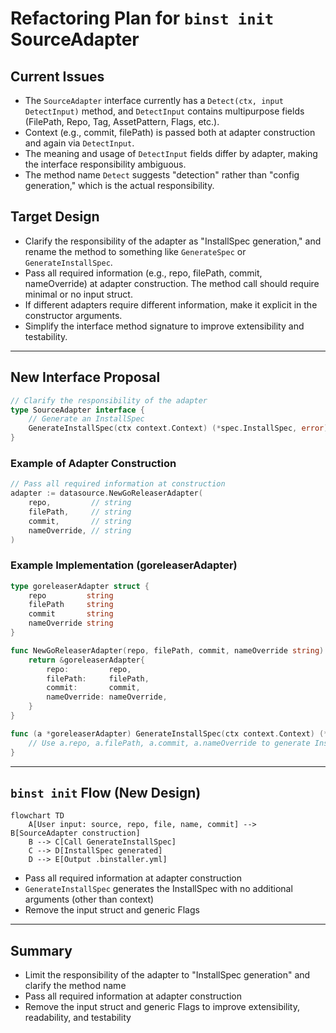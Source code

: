 # Refactoring Plan for `binst init` SourceAdapter

## Current Issues

- The `SourceAdapter` interface currently has a `Detect(ctx, input DetectInput)` method, and `DetectInput` contains multipurpose fields (FilePath, Repo, Tag, AssetPattern, Flags, etc.).
- Context (e.g., commit, filePath) is passed both at adapter construction and again via `DetectInput`.
- The meaning and usage of `DetectInput` fields differ by adapter, making the interface responsibility ambiguous.
- The method name `Detect` suggests "detection" rather than "config generation," which is the actual responsibility.

## Target Design

- Clarify the responsibility of the adapter as "InstallSpec generation," and rename the method to something like `GenerateSpec` or `GenerateInstallSpec`.
- Pass all required information (e.g., repo, filePath, commit, nameOverride) at adapter construction. The method call should require minimal or no input struct.
- If different adapters require different information, make it explicit in the constructor arguments.
- Simplify the interface method signature to improve extensibility and testability.

---

## New Interface Proposal

```go
// Clarify the responsibility of the adapter
type SourceAdapter interface {
    // Generate an InstallSpec
    GenerateInstallSpec(ctx context.Context) (*spec.InstallSpec, error)
}
```

### Example of Adapter Construction

```go
// Pass all required information at construction
adapter := datasource.NewGoReleaserAdapter(
    repo,         // string
    filePath,     // string
    commit,       // string
    nameOverride, // string
)
```

### Example Implementation (goreleaserAdapter)

```go
type goreleaserAdapter struct {
    repo         string
    filePath     string
    commit       string
    nameOverride string
}

func NewGoReleaserAdapter(repo, filePath, commit, nameOverride string) SourceAdapter {
    return &goreleaserAdapter{
        repo:         repo,
        filePath:     filePath,
        commit:       commit,
        nameOverride: nameOverride,
    }
}

func (a *goreleaserAdapter) GenerateInstallSpec(ctx context.Context) (*spec.InstallSpec, error) {
    // Use a.repo, a.filePath, a.commit, a.nameOverride to generate InstallSpec
}
```

---

## `binst init` Flow (New Design)

```mermaid
flowchart TD
    A[User input: source, repo, file, name, commit] --> B[SourceAdapter construction]
    B --> C[Call GenerateInstallSpec]
    C --> D[InstallSpec generated]
    D --> E[Output .binstaller.yml]
```

- Pass all required information at adapter construction
- `GenerateInstallSpec` generates the InstallSpec with no additional arguments (other than context)
- Remove the input struct and generic Flags

---

## Summary

- Limit the responsibility of the adapter to "InstallSpec generation" and clarify the method name
- Pass all required information at adapter construction
- Remove the input struct and generic Flags to improve extensibility, readability, and testability